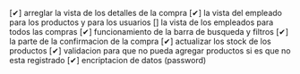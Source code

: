 [✔] arreglar la vista de los detalles de la compra
[✔] la vista del empleado para los productos y para los usuarios 
[] la vista de los empleados para todos las compras
[✔] funcionamiento de la barra de busqueda y filtros 
[✔] la parte de la confirmacion de la compra 
[✔] actualizar los stock de los productos 
[✔] validacion para que no pueda agregar productos si es que no esta registrado
[✔] encriptacion de datos (password)